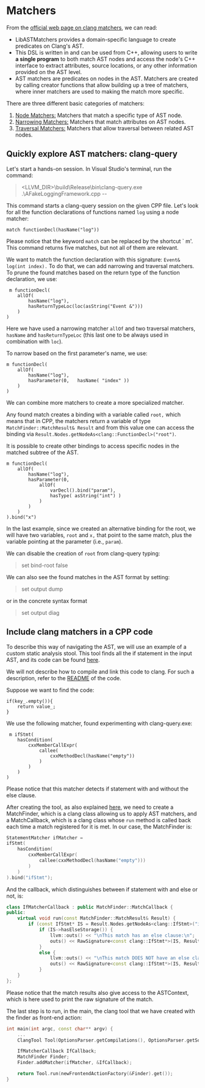 # Matchers
From the [official web page on clang matchers](https://clang.llvm.org/docs/LibASTMatchers.html), we can read: 

- LibASTMatchers provides a domain-specific language to create predicates on Clang's AST. 
- This DSL is written in and can be used from C++, allowing users to write **a single program** to both match AST nodes and access the node's C++ interface to extract attributes, source 
locations, or any other information provided on the AST level.
- AST matchers are predicates on nodes in the AST. Matchers are created by calling creator 
functions that allow building up a tree of matchers, where inner matchers are used to making the 
match more specific.

There are three different basic categories of matchers:
1. [Node Matchers:](https://clang.llvm.org/docs/LibASTMatchersReference.html#decl-matchers) Matchers that match a specific type of AST node.
2. [Narrowing Matchers:](https://clang.llvm.org/docs/LibASTMatchersReference.html#narrowing-matchers) Matchers that match attributes on AST nodes.
3. [Traversal Matchers:](https://clang.llvm.org/docs/LibASTMatchersReference.html#traversal-matchers) Matchers that allow traversal between related AST nodes.

## Quickly explore AST matchers: clang-query
Let's start a hands-on session. In Visual Studio's terminal, run the command:
> <LLVM_DIR>\build\Release\bin\clang-query.exe .\AFakeLoggingFramework.cpp --

This command starts a clang-query session on the given CPP file. Let's look for all the function declarations of functions named `log` using a node matcher:

``` 
match functionDecl(hasName("log"))
```

Please notice that the keyword `match` can be replaced by the shortcut ` m'. This command returns five matches, but not all of them are relevant. 

We want to match the function declaration with this signature: `Event& log(int index).` To do that, we can add narrowing and traversal matchers. 
To prune the found matches based on the return type of the function declaration, we use:

```
 m functionDecl(
    allOf( 
        hasName("log"), 
        hasReturnTypeLoc(loc(asString("Event &"))) 
    ) 
)
 ```

Here we have used a narrowing matcher `allOf` and two traversal matchers, `hasName` and `hasReturnTypeLoc` (this last one to be always used in combination with `loc`). 

To narrow based on the first parameter's name, we use:

```
m functionDecl(
    allOf( 
        hasName("log"), 
        hasParameter(0,   hasName( "index" )) 
    ) 
)
```

We can combine more matchers to create a more specialized matcher.

Any found match creates a binding with a variable called `root,` which means that in CPP, the matchers return a variable of type
`MatchFinder::MatchResult& Result` and from this value one can access the binding via `Result.Nodes.getNodeAs<clang::FunctionDecl>("root")`. 

It is possible to create other bindings to access specific nodes in the matched subtree of the AST. 

``` 
m functionDecl(
    allOf( 
        hasName("log"), 
        hasParameter(0,  
            allOf(
                varDecl().bind("param"), 
                hasType( asString("int") ) 
            )
        ) 
    ) 
).bind("x")
```

In the last example, since we created an alternative binding for the root, we will have two variables, `root` and `x,` that point to the same match, plus the variable pointing at the parameter (i.e., `param`).

We can disable the creation of `root` from clang-query typing: 

> set bind-root false

We can also see the found matches in the AST format by setting:

> set output dump

or in the concrete syntax format 

> set output diag

## Include clang matchers in a CPP code 

To describe this way of navigating the AST, we will use an example of a custom static analysis stool. This tool finds all the if statement in the input AST, and its code can be found [here](TODO). 

We will not describe how to compile and link this code to clang. For such a description, refer to the [README](TODO) of the code.

Suppose we want to find the code:

```
if(key_.empty()){
    return value_;
}
```

We use the following matcher, found experimenting with clang-query.exe: 

```
 m ifStmt(
    hasCondition(
        cxxMemberCallExpr(
            callee(
                cxxMethodDecl(hasName("empty")) 
            )
        )
    )
)
```

Please notice that this matcher detects if statement with and without the else clause.

After creating the tool, as also explained [here](ast-visitors.md), we need to create a MatchFinder, which is a clang class allowing us to apply AST matchers, and a MatchCallback, which is a clang class whose `run` method is called back each time a match registered for it is met. In our case, the MatchFinder is: 

```cpp
StatementMatcher ifMatcher =
ifStmt(
    hasCondition(
        cxxMemberCallExpr(
            callee(cxxMethodDecl(hasName("empty")))
        )
    )
).bind("ifStmt");
```

And the callback, which distinguishes between if statement with and else or not, is: 

```cpp
class IfMatcherCallback : public MatchFinder::MatchCallback {
public:
    virtual void run(const MatchFinder::MatchResult& Result) {
        if (const IfStmt* IS = Result.Nodes.getNodeAs<clang::IfStmt>("ifStmt"))
            if (IS->hasElseStorage()) {
                llvm::outs() << "\nThis match has an else clause:\n";
                outs() << RawSignature<const clang::IfStmt*>(IS, Result.Context->getSourceManager());
            }
            else {
                llvm::outs() << "\nThis match DOES NOT have an else clause:\n";
                outs() << RawSignature<const clang::IfStmt*>(IS, Result.Context->getSourceManager());
            }
    }
};
```
Please notice that the match results also give access to the ASTContext, which is here used to print the raw signature of the match. 

The last step is to run, in the main, the clang tool that we have created with the finder as front-end action: 

```cpp
int main(int argc, const char** argv) {
    ...
    ClangTool Tool(OptionsParser.getCompilations(), OptionsParser.getSourcePathList());

    IfMatcherCallback IfCallback;
    MatchFinder Finder;
    Finder.addMatcher(ifMatcher, &IfCallback);

    return Tool.run(newFrontendActionFactory(&Finder).get());
}
```